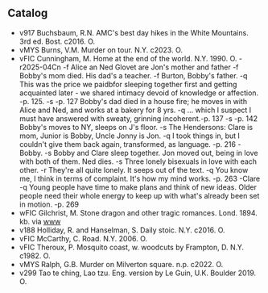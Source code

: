 Catalog
---

* v917  Buchsbaum, R.N.  AMC's best day hikes in the White Mountains.  3rd ed.  Bost. c2016.  O.
* vMYS  Burns, V.M.  Murder on tour.  N.Y. c2023.  O.
* vFIC  Cunningham, M.  Home at the end of the world.  N.Y. 1990.  O.  -r2025-04Cn
-f Alice an Ned Glovet are  Jon's mother and father
-f Bobby's mom died. His dad's a teacher.
-f Burton, Bobby's father.
-q This was the price we paidbfor sleeping together first and getting acquainted later - we shared intimacy devoid of knowledge or affection. -p. 125.
-s -p. 127 Bobby's dad died in a house fire; he moves in with Alice and Ned, and works at a bakery for 8 yrs.
-q ... which I suspect I must have answered with sweaty, grinning incoherent.-p. 137
-s -p. 142 Bobby's moves to NY, sleeps on J's floor. 
-s The Hendersons: Clare is mom, Junior is Bobby, Uncle Jonny is Jon. 
-q I took things in, but I couldn't give them back again, transformed, as language. -p. 216 -Bobby.
-s Bobby and Clare sleep together. Jon moved out, being in love with both of them. Ned dies.
-s Three lonely bisexuals in love with each other.
-r They're all quite lonely. It seeps out of the text.
-q You know me, I think in terms of complaint. It's how my mind works. -p. 263 -Clare
-q Young people have time to make plans and think of new ideas. Older people need their whole energy to keep up with what's already been set in motion. -p. 269
* wFIC  Gilchrist, M.  Stone dragon and other tragic romances.  Lond. 1894.  kb. via [www](https://www.gutenberg.org/cache/epub/76153/pg76153-images.html)
* v188  Holliday, R. and Hanselman, S.  Daily stoic.  N.Y. c2016.  O.
* vFIC  McCarthy, C.  Road.  N.Y. 2006.  O.
* vFIC  Theroux, P.  Mosquito coast, w. woodcuts by Frampton, D.  N.Y. c1982.  O.
* vMYS  Ralph, G.B.  Murder on Milverton square.  n.p. c2022.  O.
* v299  Tao te ching, Lao tzu. Eng. version by Le Guin, U.K.  Boulder 2019.  O.
 
